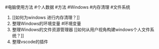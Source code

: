 #电脑使用方法 #个人数据 #方法 #Windows #内存清理 #文件系统 

1. [[如何为windows 进行内存清理？]]
2. 整理Windows的环境变量 #环境变量
3. 整理Windows的文件资源管理器 [[如何从用户视角构建windows个人文件系统？]]
4. 整理vscode的插件
